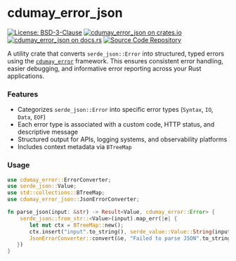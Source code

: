 # cdumay_error_json

[![License: BSD-3-Clause](https://img.shields.io/badge/license-BSD--3--Clause-blue)](./LICENSE)
[![cdumay_error_json on crates.io](https://img.shields.io/crates/v/cdumay_error_json)](https://crates.io/crates/cdumay_error_json)
[![cdumay_error_json on docs.rs](https://docs.rs/cdumay_error_json/badge.svg)](https://docs.rs/cdumay_error_json)
[![Source Code Repository](https://img.shields.io/badge/Code-On%20GitHub-blue?logo=GitHub)](https://github.com/cdumay/cdumay_error_json)

A utility crate that converts `serde_json::Error` into structured, typed errors using the [`cdumay_error`](https://docs.rs/cdumay-error/) framework. This ensures consistent error handling, easier debugging, and informative error reporting across your Rust applications.

### Features

- Categorizes `serde_json::Error` into specific error types (`Syntax`, `IO`, `Data`, `EOF`)
- Each error type is associated with a custom code, HTTP status, and descriptive message
- Structured output for APIs, logging systems, and observability platforms
- Includes context metadata via `BTreeMap`

### Usage

```rust
use cdumay_error::ErrorConverter;
use serde_json::Value;
use std::collections::BTreeMap;
use cdumay_error_json::JsonErrorConverter;

fn parse_json(input: &str) -> Result<Value, cdumay_error::Error> {
    serde_json::from_str::<Value>(input).map_err(|e| {
       let mut ctx = BTreeMap::new();
       ctx.insert("input".to_string(), serde_value::Value::String(input.to_string()));
       JsonErrorConverter::convert(&e, "Failed to parse JSON".to_string(), ctx)
   })
}
```
